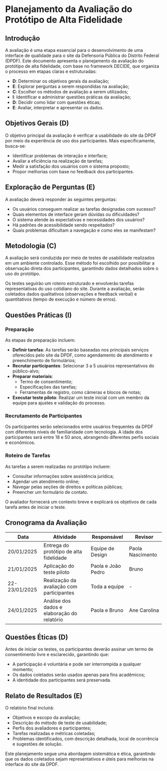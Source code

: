 # Planejamento da Avaliação do Protótipo de Alta Fidelidade

## Introdução

A avaliação é uma etapa essencial para o desenvolvimento de uma interface de qualidade para o site da Defensoria Pública do Distrito Federal (DPDF). Este documento apresenta o planejamento da avaliação do protótipo de alta fidelidade, com base no framework DECIDE, que organiza o processo em etapas claras e estruturadas:

- **D**: Determinar os objetivos gerais da avaliação;
- **E**: Explorar perguntas a serem respondidas na avaliação;
- **C**: Escolher os métodos de avaliação a serem utilizados;
- **I**: Identificar e administrar questões práticas da avaliação;
- **D**: Decidir como lidar com questões éticas;
- **E**: Avaliar, interpretar e apresentar os dados.

## Objetivos Gerais (D)

O objetivo principal da avaliação é verificar a usabilidade do site da DPDF por meio da experiência de uso dos participantes. Mais especificamente, busca-se:

- Identificar problemas de interação e interface;
- Avaliar a eficiência na realização de tarefas;
- Medir a satisfação dos usuários com o sistema proposto;
- Propor melhorias com base no feedback dos participantes.

## Exploração de Perguntas (E)

A avaliação deverá responder às seguintes perguntas:

- Os usuários conseguem realizar as tarefas designadas com sucesso?
- Quais elementos de interface geram dúvidas ou dificuldades?
- O sistema atende às expectativas e necessidades dos usuários?
- Há padrões de acessibilidade sendo respeitados?
- Quais problemas dificultam a navegação e como eles se manifestam?

## Metodologia (C)

A avaliação será conduzida por meio de testes de usabilidade realizados em um ambiente controlado. Esse método foi escolhido por possibilitar a observação direta dos participantes, garantindo dados detalhados sobre o uso do protótipo.

Os testes seguirão um roteiro estruturado e envolverão tarefas representativas do uso cotidiano do site. Durante a avaliação, serão coletados dados qualitativos (observações e feedback verbal) e quantitativos (tempo de execução e número de erros).

## Questões Práticas (I)

### Preparação

As etapas de preparação incluem:

- **Definir tarefas**: As tarefas serão baseadas nos principais serviços oferecidos pelo site da DPDF, como agendamento de atendimento e preenchimento de formulários;
- **Recrutar participantes**: Selecionar 3 a 5 usuários representativos do público-alvo;
- **Preparar materiais**:
  - Termo de consentimento;
  - Especificações das tarefas;
  - Ferramentas de registro, como câmeras e blocos de notas;
- **Executar teste piloto**: Realizar um teste inicial com um membro da equipe para ajustes e validação do processo.

### Recrutamento de Participantes

Os participantes serão selecionados entre usuários frequentes da DPDF com diferentes níveis de familiaridade com tecnologia. A idade dos participantes será entre 18 e 50 anos, abrangendo diferentes perfis sociais e econômicos.

### Roteiro de Tarefas

As tarefas a serem realizadas no protótipo incluem:

- Consultar informações sobre assistência jurídica;
- Agendar um atendimento online;
- Navegar pelas seções de direitos e políticas públicas;
- Preencher um formulário de contato.

O avaliador fornecerá um contexto breve e explicará os objetivos de cada tarefa antes de iniciar o teste.

## Cronograma da Avaliação

| Data       | Atividade                              | Responsável         | Revisor        |
|------------|----------------------------------------|---------------------|----------------|
| 20/01/2025 | Entrega do protótipo de alta fidelidade | Equipe de Design    | Paola Nascimento |
| 21/01/2025 | Aplicação do teste piloto              | Paola e João Pedro  | Bruno          |
| 22-23/01/2025 | Realização da avaliação com participantes | Toda a equipe       | -              |
| 24/01/2025 | Análise dos dados e elaboração do relatório | Paola e Bruno       | Ane Carolina   |

## Questões Éticas (D)

Antes de iniciar os testes, os participantes deverão assinar um termo de consentimento livre e esclarecido, garantindo que:

- A participação é voluntária e pode ser interrompida a qualquer momento;
- Os dados coletados serão usados apenas para fins acadêmicos;
- A identidade dos participantes será preservada.

## Relato de Resultados (E)

O relatório final incluirá:

- Objetivos e escopo da avaliação;
- Descrição do método de teste de usabilidade;
- Perfis dos avaliadores e participantes;
- Tarefas realizadas e métricas coletadas;
- Problemas identificados, com descrição detalhada, local de ocorrência e sugestões de solução.

Este planejamento segue uma abordagem sistemática e ética, garantindo que os dados coletados sejam representativos e úteis para melhorias na interface do site da DPDF.
